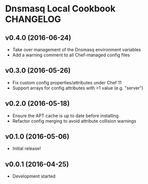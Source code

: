 Dnsmasq Local Cookbook CHANGELOG
================================

v0.4.0 (2016-06-24)
-------------------
- Take over management of the Dnsmasq environment variables
- Add a warning comment to all Chef-managed config files

v0.3.0 (2016-05-26)
-------------------
- Fix custom config properties/attributes under Chef 11
- Support arrays for config attributes with >1 value (e.g. "server")

v0.2.0 (2016-05-18)
-------------------
- Ensure the APT cache is up to date before installing
- Refactor config merging to avoid attribute collision warnings

v0.1.0 (2016-05-06)
-------------------
- Initial release!

v0.0.1 (2016-04-25)
-------------------
- Development started
